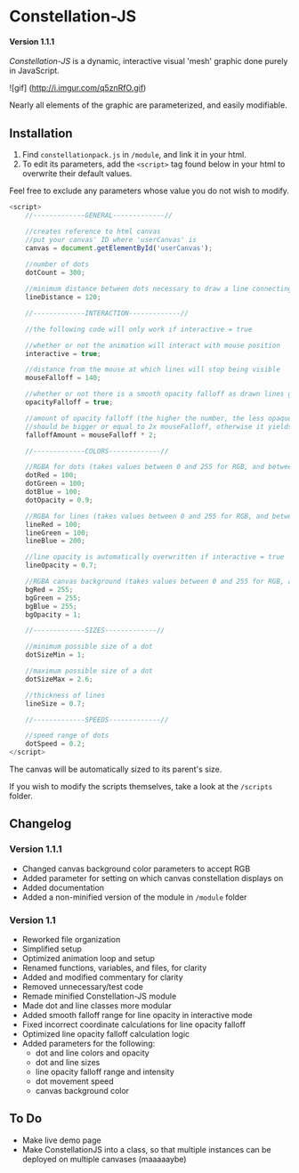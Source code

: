 # Constellation-JS
#### Version 1.1.1

_Constellation-JS_ is a dynamic, interactive visual 'mesh' graphic done purely in JavaScript.

![gif] (http://i.imgur.com/q5znRfO.gif)

Nearly all elements of the graphic are parameterized, and easily modifiable.

## Installation

1. Find `constellationpack.js` in `/module`, and link it in your html.
2. To edit its parameters, add the `<script>` tag found below in your html to overwrite their default values.

Feel free to exclude any parameters whose value you do not wish to modify.

```javascript
<script>
	//-------------GENERAL-------------//

	//creates reference to html canvas
	//put your canvas' ID where 'userCanvas' is
	canvas = document.getElementById('userCanvas');
	
	//number of dots
	dotCount = 300;

	//minimum distance between dots necessary to draw a line connecting them
	lineDistance = 120;

	//-------------INTERACTION-------------//

	//the following code will only work if interactive = true

	//whether or not the animation will interact with mouse position
	interactive = true;

	//distance from the mouse at which lines will stop being visible 
	mouseFalloff = 140;

	//whether or not there is a smooth opacity falloff as drawn lines get further from mouse 
	opacityFalloff = true;

	//amount of opacity falloff (the higher the number, the less opaque things will be when further from the mouse)
	//should be bigger or equal to 2x mouseFalloff, otherwise it yields an opacity value out of 0-1 range
	falloffAmount = mouseFalloff * 2;

	//-------------COLORS-------------//

	//RGBA for dots (takes values between 0 and 255 for RGB, and between 0 and 1 for alpha)
	dotRed = 100;
	dotGreen = 100;
	dotBlue = 100;
	dotOpacity = 0.9;

	//RGBA for lines (takes values between 0 and 255 for RGB, and between 0 and 1 for alpha)
	lineRed = 100;
	lineGreen = 100;
	lineBlue = 200;

	//line opacity is automatically overwritten if interactive = true
	lineOpacity = 0.7;

	//RGBA canvas background (takes values between 0 and 255 for RGB, and between 0 and 1 for alpha)
	bgRed = 255;
	bgGreen = 255;
	bgBlue = 255;
	bgOpacity = 1;

	//-------------SIZES-------------//

	//minimum possible size of a dot
	dotSizeMin = 1;

	//maximum possible size of a dot
	dotSizeMax = 2.6;

	//thickness of lines
	lineSize = 0.7;

	//-------------SPEEDS-------------//

	//speed range of dots
	dotSpeed = 0.2;
</script>
```
The canvas will be automatically sized to its parent's size.

If you wish to modify the scripts themselves, take a look at the `/scripts` folder.

## Changelog

### Version 1.1.1

* Changed canvas background color parameters to accept RGB
* Added parameter for setting on which canvas constellation displays on
* Added documentation
* Added a non-minified version of the module in `/module` folder

### Version 1.1

* Reworked file organization
* Simplified setup
* Optimized animation loop and setup
* Renamed functions, variables, and files, for clarity
* Added and modified commentary for clarity
* Removed unnecessary/test code
* Remade minified Constellation-JS module
* Made dot and line classes more modular
* Added smooth falloff range for line opacity in interactive mode
* Fixed incorrect coordinate calculations for line opacity falloff
* Optimized line opacity falloff calculation logic
* Added parameters for the following:
	* dot and line colors and opacity
	* dot and line sizes
	* line opacity falloff range and intensity
	* dot movement speed
	* canvas background color

## To Do

* Make live demo page
* Make ConstellationJS into a class, so that multiple instances can be deployed on multiple canvases (maaaaaybe)
